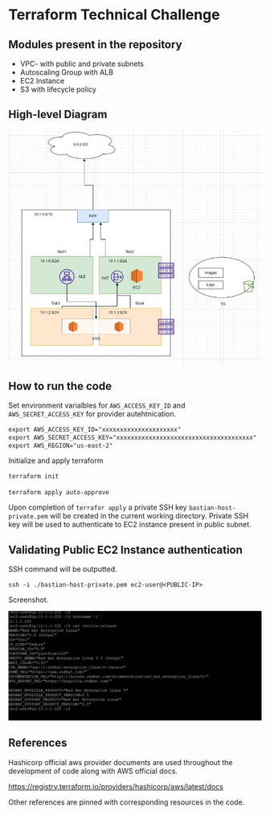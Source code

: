# Terraform Technical Challenge

## Modules present in the repository
* VPC- with public and private subnets
* Autoscaling Group with ALB
* EC2 Instance
* S3 with lifecycle policy

## High-level Diagram
![High-level Diagram](./images/highlevel-diagram.jpg)

## How to run the code
Set environment varialbles for `AWS_ACCESS_KEY_ID` and `AWS_SECRET_ACCESS_KEY` for provider autehtnication.
```
export AWS_ACCESS_KEY_ID="xxxxxxxxxxxxxxxxxxxxx"
export AWS_SECRET_ACCESS_KEY="xxxxxxxxxxxxxxxxxxxxxxxxxxxxxxxxxxxxxx" 
export AWS_REGION="us-east-2"
```

Initialize and apply terraform
```
terraform init

terraform apply auto-approve
```

Upon completion of `terrafor apply` a private SSH key `bastian-host-private.pem` will be created in the current working directory. Private SSH key will be used to authenticate to EC2 instance present in public subnet.

## Validating Public EC2 Instance authentication
SSH command will be outputted.
```
ssh -i ./bastian-host-private.pem ec2-user@<PUBLIC-IP>
```

Screenshot.

![Bastian Host Instance](./images/public-ec2-instance.jpg)


## References
Hashicorp official aws provider documents are used throughout the development of code along with AWS official docs.

https://registry.terraform.io/providers/hashicorp/aws/latest/docs

Other references are pinned with corresponding resources in the code.
